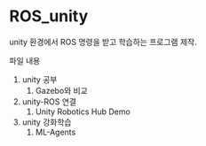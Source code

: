 # ROS_unity

unity 환경에서 ROS 명령을 받고 학습하는 프로그램 제작.

파일 내용
1. unity 공부
    1. Gazebo와 비교
2. unity-ROS 연결
    1. Unity Robotics Hub Demo
3. unity 강화학습
    1. ML-Agents
